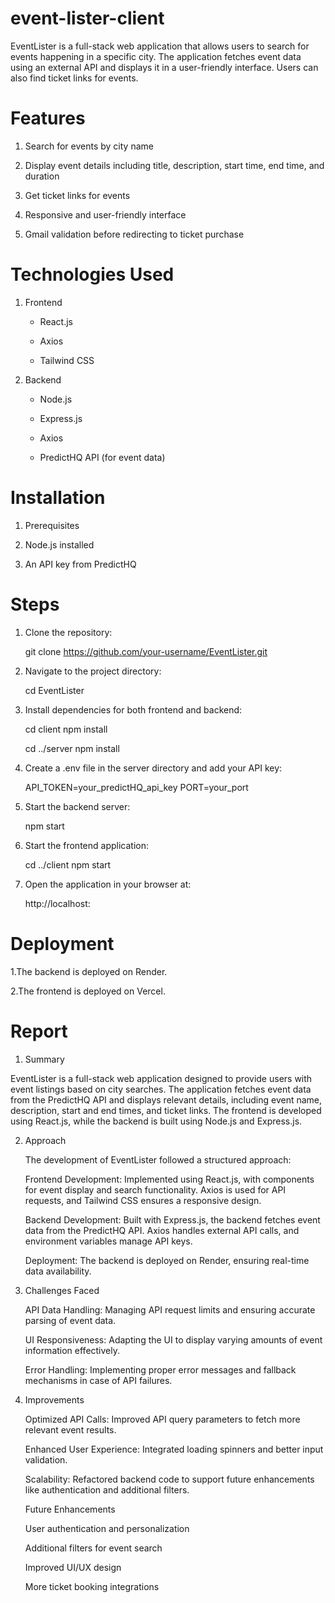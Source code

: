# event-lister-client

EventLister is a full-stack web application that allows users to search for events happening in a specific city. The application fetches event data using an external API and displays it in a user-friendly interface. Users can also find ticket links for events.

# Features

1. Search for events by city name

2. Display event details including title, description, start time, end time, and duration

3. Get ticket links for events

4. Responsive and user-friendly interface

5. Gmail validation before redirecting to ticket purchase

# Technologies Used

1. Frontend

    - React.js

    - Axios

    - Tailwind CSS

2. Backend

    - Node.js

    - Express.js

    - Axios

    - PredictHQ API (for event data)

# Installation

1. Prerequisites

2. Node.js installed

3. An API key from PredictHQ

# Steps

1. Clone the repository:

    git clone https://github.com/your-username/EventLister.git

2. Navigate to the project directory:

    cd EventLister

3. Install dependencies for both frontend and backend:

    cd client
    npm install

    cd ../server
    npm install

4. Create a .env file in the server directory and add your API key:

    API_TOKEN=your_predictHQ_api_key
    PORT=your_port

5. Start the backend server:

    npm start

6. Start the frontend application:

    cd ../client
    npm start

7. Open the application in your browser at:

    http://localhost:

# Deployment

1.The backend is deployed on Render.

2.The frontend is deployed on Vercel.

# Report

1. Summary

EventLister is a full-stack web application designed to provide users with event listings based on city searches. The application fetches event data from the PredictHQ API and displays relevant details, including event name, description, start and end times, and ticket links. The frontend is developed using React.js, while the backend is built using Node.js and Express.js.

2. Approach

    The development of EventLister followed a structured approach:

    Frontend Development: Implemented using React.js, with components for event display and search functionality. Axios is used for API requests, and Tailwind CSS ensures a responsive design.

    Backend Development: Built with Express.js, the backend fetches event data from the PredictHQ API. Axios handles external API calls, and environment variables manage API keys.

    Deployment: The backend is deployed on Render, ensuring real-time data availability.

3. Challenges Faced

    API Data Handling: Managing API request limits and ensuring accurate parsing of event data.

    UI Responsiveness: Adapting the UI to display varying amounts of event information effectively.

    Error Handling: Implementing proper error messages and fallback mechanisms in case of API failures.

4. Improvements

    Optimized API Calls: Improved API query parameters to fetch more relevant event results.

    Enhanced User Experience: Integrated loading spinners and better input validation.

    Scalability: Refactored backend code to support future enhancements like authentication and additional filters.

    Future Enhancements

    User authentication and personalization

    Additional filters for event search

    Improved UI/UX design

    More ticket booking integrations
